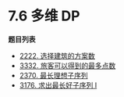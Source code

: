 # 7.6 多维 DP

**题目列表**

- [2222. 选择建筑的方案数](https://leetcode.cn/problems/number-of-ways-to-select-buildings/description/)
- [3332. 旅客可以得到的最多点数](https://leetcode.cn/problems/maximum-points-tourist-can-earn/description/)
- [2370. 最长理想子序列](https://leetcode.cn/problems/longest-ideal-subsequence/description/)
- [3176. 求出最长好子序列 I](https://leetcode.cn/problems/find-the-maximum-length-of-a-good-subsequence-i/description/)
